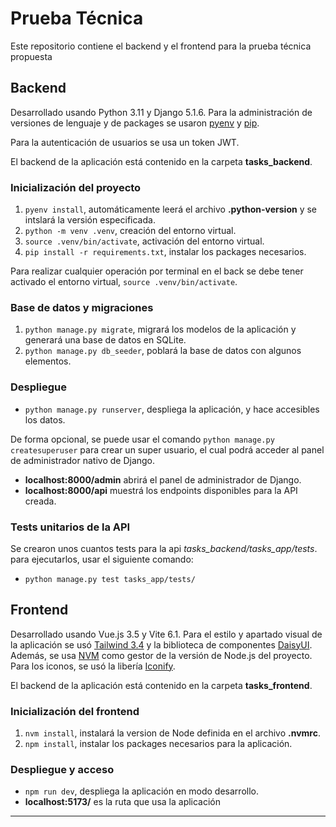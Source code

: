 
# Prueba Técnica

Este repositorio contiene el backend y el frontend para la prueba técnica propuesta

## Backend

Desarrollado usando Python 3.11 y Django 5.1.6. Para la administración de versiones de lenguaje y de packages se usaron [pyenv](https://github.com/pyenv/pyenv) y [pip](https://pypi.org/project/pip/).

Para la autenticación de usuarios se usa un token JWT.

El backend de la aplicación está contenido en la carpeta **tasks_backend**.

### Inicialización del proyecto

1. `pyenv install`, automáticamente leerá el archivo **.python-version** y se intslará la versión especificada.
2. `python -m venv .venv`, creación del entorno virtual.
3. `source .venv/bin/activate`, activación del entorno virtual.
4. `pip install -r requirements.txt`, instalar los packages necesarios.

Para realizar cualquier operación por terminal en el back se debe tener activado el entorno virtual, `source .venv/bin/activate`.

### Base de datos y migraciones

1. `python manage.py migrate`, migrará los modelos de la aplicación y generará una base de datos en SQLite.
2. `python manage.py db_seeder`, poblará la base de datos con algunos elementos.

### Despliegue

- `python manage.py runserver`, despliega la aplicación, y hace accesibles los datos.

De forma opcional, se puede usar el comando `python manage.py createsuperuser` para crear un super usuario, el cual podrá acceder al panel de administrador nativo de Django.

- **localhost:8000/admin** abrirá el panel de administrador de Django.
- **localhost:8000/api** muestrá los endpoints disponibles para la API creada.

### Tests unitarios de la API

Se crearon unos cuantos tests para la api *tasks_backend/tasks_app/tests*. para ejecutarlos, usar el siguiente comando:

- `python manage.py test tasks_app/tests/`

## Frontend

Desarrollado usando Vue.js 3.5 y Vite 6.1. Para el estilo y apartado visual de la aplicación se usó [Tailwind 3.4](https://v3.tailwindcss.com/) y la biblioteca de componentes [DaisyUI](https://daisyui.com/). Además, se usa [NVM](https://github.com/nvm-sh/nvm) como gestor de la versión de Node.js del proyecto. Para los iconos, se usó la libería [Iconify](https://iconify.design/).

El backend de la aplicación está contenido en la carpeta **tasks_frontend**.

### Inicialización del frontend

1. `nvm install`, instalará la version de Node definida en el archivo **.nvmrc**.
2. `npm install`, instalar los packages necesarios para la aplicación.

### Despliegue y acceso

- `npm run dev`, despliega la aplicación en modo desarrollo.
- **localhost:5173/** es la ruta que usa la aplicación

---
